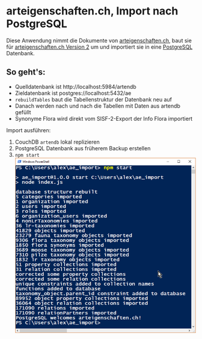 # arteigenschaften.ch, Import nach PostgreSQL

Diese Anwendung nimmt die Dokumente von [arteigenschaften.ch](https://github.com/FNSKtZH/artendb_v1), baut sie für [arteigenschaften.ch Version 2](https://github.com/barbalex/ae2) um und importiert sie in eine [PostgreSQL](https://www.postgresql.org) Datenbank.

## So geht's:

- Quelldatenbank ist http://localhost:5984/artendb
- Zieldatenbank ist postgres://localhost:5432/ae
- `rebuildTables` baut die Tabellenstruktur der Datenbank neu auf
- Danach werden nach und nach die Tabellen mit Daten aus artendb gefüllt
- Synonyme Flora wird direkt vom SISF-2-Export der Info Flora importiert

Import ausführen:

1. CouchDB `artendb` lokal replizieren
1. PostgreSQL Datenbank aus früherem Backup erstellen
1. `npm start` ![npm start](/etc/result.png?raw=true "npm start")
